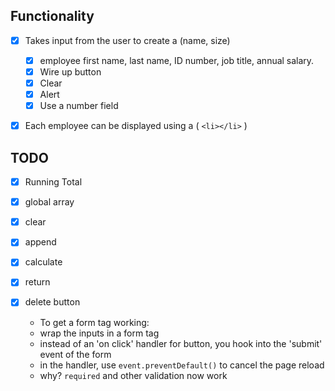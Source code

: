 

## Functionality
- [x] Takes input from the user to create a (name, size)
    - [x] employee first name, last name, ID number, job title, annual salary. 
    - [x] Wire up button
    - [x] Clear
    - [x] Alert
    - [x] Use a number field
- [x] Each employee can be displayed using a ( `<li></li>` )


## TODO

- [x] Running Total
- [x] global array 
- [x] clear
- [x] append
- [x] calculate
- [x] return
- [x] delete button


   
   - To get a form tag working:
   - wrap the inputs in a form tag
   - instead of an 'on click' handler for button, you hook into
      the 'submit' event of the form
   - in the handler, use `event.preventDefault()` to cancel 
      the page reload
   - why? `required` and other validation now work